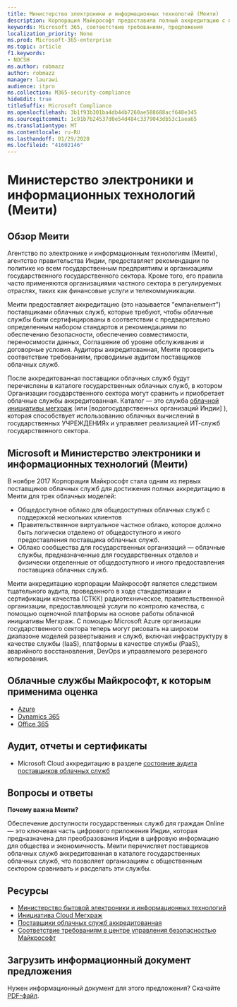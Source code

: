 ```yaml
---
title: Министерство электроники и информационных технологий (Меити)
description: Корпорация Майкрософт предоставила полный аккредитацию с помощью министерства электроники и информационных технологий в Индии.
keywords: Microsoft 365, соответствие требованиям, предложения
localization_priority: None
ms.prod: Microsoft-365-enterprise
ms.topic: article
f1.keywords:
- NOCSH
ms.author: robmazz
author: robmazz
manager: laurawi
audience: itpro
ms.collection: M365-security-compliance
hideEdit: true
titleSuffix: Microsoft Compliance
ms.openlocfilehash: 3b1f93b301ba4db44b7260ae588688acf648e345
ms.sourcegitcommit: 1c91b7b24537d0e54d484c3379043db53c1aea65
ms.translationtype: MT
ms.contentlocale: ru-RU
ms.lasthandoff: 01/29/2020
ms.locfileid: "41602146"
---
```

# <a name="ministry-of-electronics-and-information-technology-meity"></a>Министерство электроники и информационных технологий (Меити)

## <a name="meity-overview"></a>Обзор Меити

Агентство по электронике и информационным технологиям (Меити), агентство правительства Индии, предоставляет рекомендации по политике ко всем государственным предприятиям и организациям государственного государственного сектора. Кроме того, его правила часто применяются организациями частного сектора в регулируемых отраслях, таких как финансовые услуги и телекоммуникации.

Меити предоставляет аккредитацию (это называется "емпанелмент") поставщиками облачных служб, которые требуют, чтобы облачные службы были сертифицированы в соответствии с предварительно определенным набором стандартов и рекомендациями по обеспечению безопасности, обеспечению совместимости, переносимости данных, Соглашение об уровне обслуживания и договорные условия. Аудиторы аккредитованная, Меити проверить соответствие требованиям, проводимые аудитом поставщиков облачных служб.

После аккредитованная поставщики облачных служб будут перечислены в каталоге государственных облачных служб, в котором Организации государственного сектора могут сравнить и приобретает облачные службы аккредитованная. Каталог — это служба [облачной инициативы мегхраж](https://meity.gov.in/content/gi-cloud-meghraj) (или \[водогосударственных организаций Индии\] ), которая способствует использованию облачных вычислений в государственных УЧРЕЖДЕНИЯх и управляет реализацией ИТ-служб государственного сектора.

## <a name="microsoft-and-ministry-of-electronics-and-information-technology-meity"></a>Microsoft и Министерство электроники и информационных технологий (Меити)

В ноябре 2017 Корпорация Майкрософт стала одним из первых поставщиков облачных служб для достижения полных аккредитацию в Меити для трех облачных моделей:

- Общедоступное облако для общедоступных облачных служб с поддержкой нескольких клиентов
- Правительственное виртуальное частное облако, которое должно быть логически отделено от общедоступного и иного предоставления поставщика облачных служб.
- Облако сообщества для государственных организаций — облачные службы, предназначенные для государственных отделов и физически отделенные от общедоступного и иного предоставления поставщика облачных служб.

Меити аккредитацию корпорации Майкрософт является следствием тщательного аудита, проведенного в ходе стандартизации и сертификации качества (СТКК) радиотехническое, правительственной организации, предоставляющей услуги по контролю качества, с помощью оценочной платформы на основе работы облачной инициативы Мегхраж. С помощью Microsoft Azure организации государственного сектора теперь могут рисовать на широком диапазоне моделей развертывания и служб, включая инфраструктуру в качестве службы (IaaS), платформы в качестве службы (PaaS), аварийного восстановления, DevOps и управляемого резервного копирования.

## <a name="microsoft-in-scope-cloud-services"></a>Облачные службы Майкрософт, к которым применима оценка

- [Azure](https://aka.ms/AzureCompliance)
- [Dynamics 365](https://download.microsoft.com/download/E/1/9/E1977163-7A86-4812-AC18-C03ADC958AAF/Microsoft_Dynamics_365_Cloud_Service_Compliance_Datasheet.pdf)
- [Office 365](https://aka.ms/Office365ComplianceOfferings)

## <a name="audits-reports-and-certificates"></a>Аудит, отчеты и сертификаты

- Microsoft Cloud аккредитацию в разделе [состояние аудита поставщиков облачных служб](https://meity.gov.in/content/gi-cloud-meghraj)

## <a name="frequently-asked-questions"></a>Вопросы и ответы

**Почему важна Меити?**

Обеспечение доступности государственных служб для граждан Online — это ключевая часть цифрового приложения Индии, которая предназначена для преобразования Индии в цифровую информацию для общества и экономичность. Меити перечисляет поставщиков облачных служб аккредитованная в каталоге государственных облачных служб, что позволяет организациям с общественным сектором сравнивать и расделать эти службы.

## <a name="resources"></a>Ресурсы

- [Министерство бытовой электроники и информационных технологий](https://meity.gov.in/)
- [Инициатива Cloud Мегхраж](https://meity.gov.in/content/gi-cloud-meghraj)
- [Поставщики облачных служб аккредитованная](https://meity.gov.in/content/gi-cloud-meghraj)
- [Соответствие требованиям в центре управления безопасностью Майкрософт](https://www.microsoft.com/trust-center/compliance/compliance-overview)

## <a name="download-the-offering-backgrounder"></a>Загрузить информационный документ предложения

Нужен информационный документ для этого предложения? Скачайте [PDF-файл](https://download.microsoft.com/download/E/8/B/E8B5BC95-2B66-4759-8BBE-31D2F641B3FD/MeitY-Compliance.pdf).
